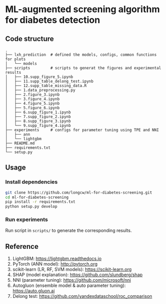 # ML-augmented screening algorithm for diabetes detection

## Code structure
```
.
├── lxh_prediction  # defined the models, configs, common functions for plots
│   └── models
├── scripts         # scripts to generat the figures and experimental results
│   ├── 10.supp_figure_5.ipynb
│   ├── 11.supp_table_delong_test.ipynb
│   ├── 12.supp_table_missing_data.R
│   ├── 1.data_preprocessing.py
│   ├── 2.figure_3.ipynb
│   ├── 3.figure_4.ipynb
│   ├── 4.figure_5.ipynb
│   ├── 5.figure_6.ipynb
│   ├── 6.supp_figure_1.ipynb
│   ├── 7.supp_figure_2.ipynb
│   ├── 8.supp_figure_3.ipynb
│   └── 9.supp_figure_4.ipynb
├── experiments     # configs for parameter tuning using TPE and NNI
│   ├── ann
│   └── lightgbm
├── README.md
├── requirements.txt
└── setup.py
```

## Usage
### Install dependencies
```bash
git clone https://github.com/longcw/ml-for-diabetes-screening.git
cd ml-for-diabetes-screening
pip install -r requirements.txt
python setup.py develop
```

### Run experiments
Run script in `scripts/` to generate the corresponding results.

## Reference
1. LightGBM: https://lightgbm.readthedocs.io
2. PyTorch (ANN model): http://pytorch.org
3. scikit-learn (LR, RF, SVM models): https://scikit-learn.org
4. SHAP (model explanation): https://github.com/slundberg/shap
5. NNI (parameter tuning): https://github.com/microsoft/nni
6. Autogluon (ensemble model & auto parameter tuning): https://auto.gluon.ai
7. Delong test: https://github.com/yandexdataschool/roc_comparison